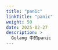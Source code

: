 ```yaml
---
title: "panic"
linkTitle: "panic"
weight: 50
date: 2025-02-27
description: >
  Golang 中的panic
---
```




